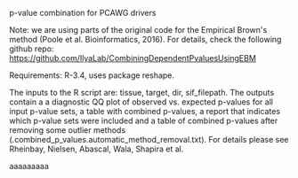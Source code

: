 p-value combination for PCAWG drivers

Note: we are using parts of the original code for the Empirical Brown's method (Poole et al. Bioinformatics, 2016). For details, check the following github repo: https://github.com/IlyaLab/CombiningDependentPvaluesUsingEBM

Requirements: R-3.4, uses package reshape.

The inputs to the R script are: tissue, target, dir, sif_filepath. The outputs contain a a diagnostic QQ plot of observed vs. expected p-values for all input p-value sets, a table with combined p-values, a report that indicates which p-value sets were included and a table of combined p-values after removing some outlier methods (.combined_p_values.automatic_method_removal.txt). For details please see Rheinbay, Nielsen, Abascal, Wala, Shapira et al.

aaaaaaaaa
